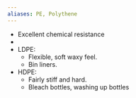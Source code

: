 ```yaml
---
aliases: PE, Polythene
---
```

- Excellent chemical resistance
-
- LDPE:
	- Flexible, soft waxy feel.
	- Bin liners.
- HDPE:
	- Fairly stiff and hard.
	- Bleach bottles, washing up bottles